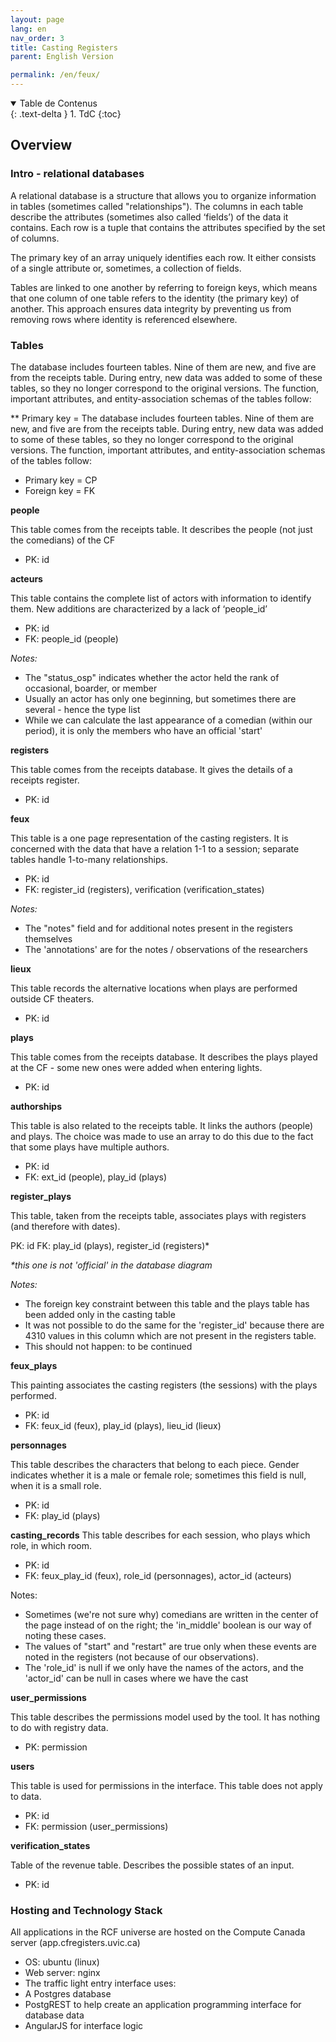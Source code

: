 ```yaml
---
layout: page
lang: en
nav_order: 3
title: Casting Registers
parent: English Version

permalink: /en/feux/
---
```


<details open markdown="block">
  <summary>
    Table de Contenus
  </summary>
  {: .text-delta }
1. TdC
{:toc}
</details>


## Overview

### Intro -  relational databases

A relational database is a structure that allows you to organize information in tables (sometimes called "relationships"). The columns in each table describe the attributes (sometimes also called ‘fields’) of the data it contains. Each row is a tuple that contains the attributes specified by the set of columns.

The primary key of an array uniquely identifies each row. It either consists of a single attribute or, sometimes, a collection of fields.

Tables are linked to one another by referring to foreign keys, which means that one column of one table refers to the identity (the primary key) of another. This approach ensures data integrity by preventing us from removing rows where identity is referenced elsewhere.

### Tables

The database includes fourteen tables. Nine of them are new, and five are from the receipts table. During entry, new data was added to some of these tables, so they no longer correspond to the original versions. The function, important attributes, and entity-association schemas of the tables follow:

** Primary key = The database includes fourteen tables. Nine of them are new, and five are from the receipts table. During entry, new data was added to some of these tables, so they no longer correspond to the original versions. The function, important attributes, and entity-association schemas of the tables follow:

- Primary key = CP
- Foreign key = FK

**people**

This table comes from the receipts table. It describes the people (not just the comedians) of the CF

- PK: id

**acteurs**

This table contains the complete list of actors with information to identify them. New additions are characterized by a lack of ‘people_id’

- PK: id
- FK: people_id (people)

_Notes:_
- The "status_osp" indicates whether the actor held the rank of occasional, boarder, or member
- Usually an actor has only one beginning, but sometimes there are several - hence the type list
- While we can calculate the last appearance of a comedian (within our period), it is only the members who have an official 'start'


**registers**

This table comes from the receipts database. It gives the details of a receipts register.

- PK: id

**feux**

This table is a one page representation of the casting registers. It is concerned with the data that have a relation 1-1 to a session; separate tables handle 1-to-many relationships.

- PK: id
- FK: register_id (registers), verification (verification_states)

_Notes:_
- The "notes" field and for additional notes present in the registers themselves
- The 'annotations' are for the notes / observations of the researchers

**lieux**

This table records the alternative locations when plays are performed outside CF theaters.

- PK: id

**plays**

This table comes from the receipts database. It describes the plays played at the CF - some new ones were added when entering lights.

- PK: id

**authorships**

This table is also related to the receipts table. It links the authors (people) and plays. The choice was made to use an array to do this due to the fact that some plays have multiple authors.

- PK: id
- FK: ext_id (people), play_id (plays)


**register_plays**

This table, taken from the receipts table, associates plays with registers (and therefore with dates).

PK: id
FK: play_id (plays), register_id (registers)*

_*this one is not 'official' in the database diagram_

_Notes:_

- The foreign key constraint between this table and the plays table has been added only in the casting table
- It was not possible to do the same for the 'register_id' because there are 4310 values in this column which are not present in the registers table.
- This should not happen: to be continued


**feux_plays**

This painting associates the casting registers (the sessions) with the plays performed.

- PK: id
- FK: feux_id (feux), play_id (plays), lieu_id (lieux)


**personnages**

This table describes the characters that belong to each piece. Gender indicates whether it is a male or female role; sometimes this field is null, when it is a small role.

- PK: id
- FK: play_id (plays)

**casting_records**
This table describes for each session, who plays which role, in which room.

- PK: id
- FK: feux_play_id (feux), role_id (personnages), actor_id (acteurs)


Notes:
- Sometimes (we're not sure why) comedians are written in the center of the page instead of on the right; the 'in_middle' boolean is our way of noting these cases.
- The values of "start" and "restart" are true only when these events are noted in the registers (not because of our observations).
- The 'role_id' is null if we only have the names of the actors, and the 'actor_id' can be null in cases where we have the cast

**user_permissions**

This table describes the permissions model used by the tool. It has nothing to do with registry data.

- PK: permission

**users**

This table is used for permissions in the interface. This table does not apply to data.

- PK: id
- FK: permission (user_permissions)


**verification_states**

Table of the revenue table. Describes the possible states of an input.

- PK: id

### Hosting and Technology Stack
All applications in the RCF universe are hosted on the Compute Canada server (app.cfregisters.uvic.ca)
- OS: ubuntu (linux)
- Web server: nginx
- The traffic light entry interface uses:
- A Postgres database
- PostgREST to help create an application programming interface for database data
- AngularJS for interface logic
